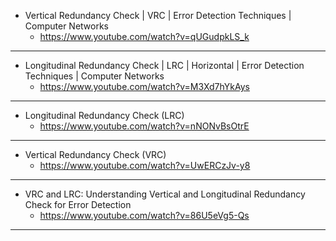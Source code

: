 - Vertical Redundancy Check | VRC | Error Detection Techniques | Computer Networks
   - https://www.youtube.com/watch?v=qUGudpkLS_k
---

- Longitudinal Redundancy Check | LRC | Horizontal | Error Detection Techniques | Computer Networks
  -   https://www.youtube.com/watch?v=M3Xd7hYkAys

---

-   Longitudinal Redundancy Check (LRC)
    -   https://www.youtube.com/watch?v=nNONvBsOtrE


---

- Vertical Redundancy Check (VRC)
  - https://www.youtube.com/watch?v=UwERCzJv-y8

---

- VRC and LRC: Understanding Vertical and Longitudinal Redundancy Check for Error Detection
  -  https://www.youtube.com/watch?v=86U5eVg5-Qs


---

>>>